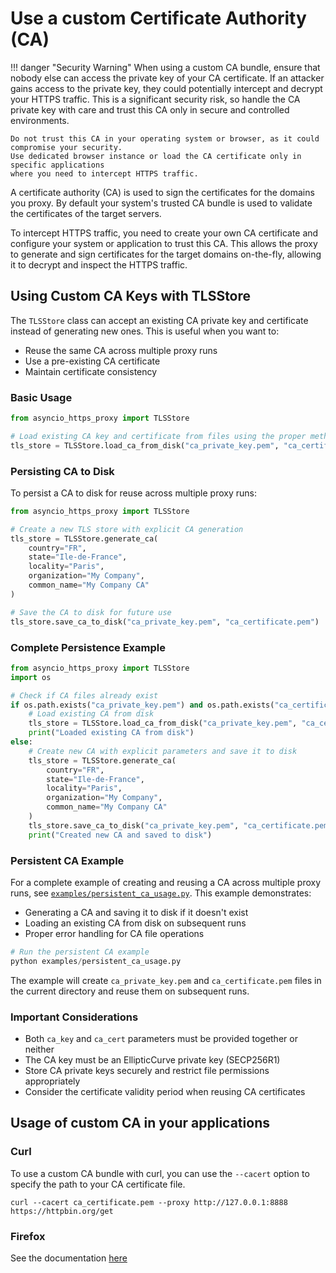 # Use a custom Certificate Authority (CA)

!!! danger "Security Warning"
    When using a custom CA bundle, ensure that nobody else can access the private key of your CA certificate.
    If an attacker gains access to the private key, they could potentially intercept and decrypt your HTTPS traffic.
    This is a significant security risk, so handle the CA private key with care and trust this CA only
    in secure and controlled environments.

    Do not trust this CA in your operating system or browser, as it could compromise your security.
    Use dedicated browser instance or load the CA certificate only in specific applications
    where you need to intercept HTTPS traffic.

A certificate authority (CA) is used to sign the certificates for the domains you proxy.
By default your system's trusted CA bundle is used to validate the certificates of the target servers.

To intercept HTTPS traffic, you need to create your own CA certificate and configure your system or application
to trust this CA. This allows the proxy to generate and sign certificates for the target domains on-the-fly,
allowing it to decrypt and inspect the HTTPS traffic.


## Using Custom CA Keys with TLSStore

The `TLSStore` class can accept an existing CA private key and certificate instead of generating new ones. This is useful when you want to:

- Reuse the same CA across multiple proxy runs
- Use a pre-existing CA certificate
- Maintain certificate consistency

### Basic Usage

```python
from asyncio_https_proxy import TLSStore

# Load existing CA key and certificate from files using the proper method
tls_store = TLSStore.load_ca_from_disk("ca_private_key.pem", "ca_certificate.pem")
```

### Persisting CA to Disk

To persist a CA to disk for reuse across multiple proxy runs:

```python
from asyncio_https_proxy import TLSStore

# Create a new TLS store with explicit CA generation
tls_store = TLSStore.generate_ca(
    country="FR",
    state="Ile-de-France",
    locality="Paris",
    organization="My Company",
    common_name="My Company CA"
)

# Save the CA to disk for future use
tls_store.save_ca_to_disk("ca_private_key.pem", "ca_certificate.pem")
```

### Complete Persistence Example

```python
from asyncio_https_proxy import TLSStore
import os

# Check if CA files already exist
if os.path.exists("ca_private_key.pem") and os.path.exists("ca_certificate.pem"):
    # Load existing CA from disk
    tls_store = TLSStore.load_ca_from_disk("ca_private_key.pem", "ca_certificate.pem")
    print("Loaded existing CA from disk")
else:
    # Create new CA with explicit parameters and save it to disk
    tls_store = TLSStore.generate_ca(
        country="FR",
        state="Ile-de-France",
        locality="Paris",
        organization="My Company",
        common_name="My Company CA"
    )
    tls_store.save_ca_to_disk("ca_private_key.pem", "ca_certificate.pem")
    print("Created new CA and saved to disk")
```

### Persistent CA Example

For a complete example of creating and reusing a CA across multiple proxy runs, see [`examples/persistent_ca_usage.py`](.https://github.com/julien-duponchelle/asyncio-https-proxy/blob/main/examples/persistent_ca_usage.py). This example demonstrates:

- Generating a CA and saving it to disk if it doesn't exist
- Loading an existing CA from disk on subsequent runs
- Proper error handling for CA file operations

```python
# Run the persistent CA example
python examples/persistent_ca_usage.py
```

The example will create `ca_private_key.pem` and `ca_certificate.pem` files in the current directory and reuse them on subsequent runs.

### Important Considerations

- Both `ca_key` and `ca_cert` parameters must be provided together or neither
- The CA key must be an EllipticCurve private key (SECP256R1)
- Store CA private keys securely and restrict file permissions appropriately
- Consider the certificate validity period when reusing CA certificates

## Usage of custom CA in your applications

### Curl

To use a custom CA bundle with curl, you can use the `--cacert` option to specify the path to your CA certificate file.

```console
curl --cacert ca_certificate.pem --proxy http://127.0.0.1:8888 https://httpbin.org/get
```

### Firefox

See the documentation [here](../how-to/firefox/index.md)